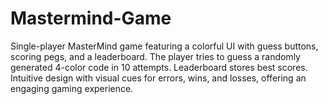 # Mastermind-Game
Single-player MasterMind game featuring a colorful UI with guess buttons, scoring pegs, and a leaderboard. The player tries to guess a randomly generated 4-color code in 10 attempts. Leaderboard stores best scores. Intuitive design with visual cues for errors, wins, and losses, offering an engaging gaming experience.
